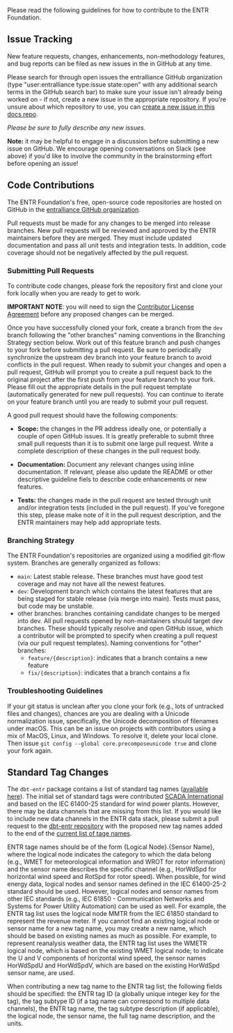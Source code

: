 Please read the following guidelines for how to contribute to the ENTR Foundation.

## Issue Tracking

New feature requests, changes, enhancements, non-methodology features, and bug reports can be filed as new issues in the in GitHub at any time.

Please search for through open issues the entralliance GitHub organization (type "user:entralliance type:issue state:open" with any additional search terms in the GitHub search bar)
to make sure your issue isn't already being worked on - if not, create a new issue in the appropriate repository.
If you're unsure about which repository to use, you can [create a new issue in this docs repo](https://github.com/entralliance/entralliance.github.io/issues/new/choose).

*Please be sure to fully describe any new issues.*

**Note:** it may be helpful to engage in a discussion before submitting a new issue on GitHub. We encourage opening conversations on Slack (see above) if you'd like to involve the community in the brainstorming effort before opening an issue!

## Code Contributions

The ENTR Foundation's free, open-source code repositories are hosted on GitHub in the [entralliance GitHub organization](https://github.com/entralliance).

Pull requests must be made for any changes to be merged into release branches. New pull requests will be reviewed and approved by the ENTR maintainers before they are merged.
They must include updated documentation and pass all unit tests and integration tests.
In addition, code coverage should not be negatively affected by the pull request.

### Submitting Pull Requests

To contribute code changes, please fork the repository first and clone your fork locally when you are ready to get to work.

**IMPORTANT NOTE**: you will need to sign the [Contributor License Agreement](https://docs.google.com/forms/d/e/1FAIpQLSe4Idku1IEvjEUqbxYby-vDI5BmESSJC0m1xeQUuEssRtODNQ/viewform?usp=sharing) before any proposed changes can be merged.

Once you have successfully cloned your fork, create a branch from the `dev` branch following the "other branches" naming conventions in the Branching Strategy section below. Work out of this feature branch and push changes to your fork before submitting a pull request.
Be sure to periodically synchronize the upstream dev branch into your feature branch to avoid conflicts in the pull request. When ready to submit your changes and open a pull request, GitHub will prompt you to create a pull request back to the original project after the first push from your feature branch to your fork. Please fill out the appropriate details in the pull request template (automatically generated for new pull requests). You can continue to iterate on your feature branch until you are ready to submit your pull request.

A good pull request should have the following components:

- **Scope:** the changes in the PR address ideally one, or potentially a couple of open GitHub issues.
It is greatly preferable to submit three small pull requests than it is to submit one large pull request.
Write a complete description of these changes in the pull request body.

- **Documentation:** Document any relevant changes using inline documentation. If relevant, please also update the README or other descriptive guideline fiels to describe code enhancements or new features.

- **Tests:** the changes made in the pull request are tested through unit and/or integration tests (included in the pull request). If you've foregone this step, please make note of it in the pull request description, and the ENTR maintainers may help add appropriate tests.

### Branching Strategy

The ENTR Foundation's repositories are organized using a modified git-flow system. Branches are generally organized as follows:

- `main`: Latest stable release. These branches must have good test coverage and may not have all the newest features.
- `dev`: Development branch which contains the latest features that are being staged for stable release (via merge into main). Tests must pass, but code may be unstable.
- other branches: branches containing candidate changes to be merged into dev. All pull requests opened by non-maintainers should target dev branches. These should typically resolve and open GitHub issue, which a contributor will be prompted to specify when creating a pull request (via our pull request templates). Naming conventions for "other" branches:
    - `feature/{description}`: indicates that a branch contains a new feature
    - `fix/{description}`: indicates that a branch contains a fix

### Troubleshooting Guidelines

If your git status is unclean after you clone your fork (e.g., lots of untracked files and changes), chances are you are dealing with a Unicode normalization issue, specifically, the Unicode decomposition of filenames under macOS. This can be an issue on projects with contributors using a mix of MacOS, Linux, and Windows. To resolve it, delete your local clone. Then issue `git config --global core.precomposeunicode true` and clone your fork again.

<!---[![CLA assistant](https://cla-assistant.io/readme/badge/IEA-Task-43/digital_wra_data_standard)](https://cla-assistant.io/IEA-Task-43/digital_wra_data_standard) *need to update-->

<!--For any changes to the JSON schema, the contributor should

* Make sure that the changes result in a valid JSON schema
* Adjust the [demo file](https://github.com/IEA-Task-43/digital_wra_data_standard/blob/master/demo_data/iea43_wra_data_model.json) to reflect the changes
Tools like [jsonschemavalidator](https://www.jsonschemavalidator.net/) can help with these tasks-->

<!-- **Changelog:** For pull requests that encapsulate a user-facing feature, or is significant to users of entr_runtime for some other reason, please add a line to CHANGELOG.md in the [Unreleased] section. -->

<!--- ## Documentation Style
TBD
Documentation is written using RST, and is located both inline and within the /sphinx directory.
Any changes to the analysis methodology should be discussed there or offline. Once a methodology change is decided,
create new tickets in this repository towards implementing the change.-->

<!--- ## Testing
TBD but may define guidelines for validating the schema
All code should be paired with a corresponding unit or integration test.
entr_runtime uses pytest and the built in unittest framework.
For instructions on running tests, please see the [Readme](testing link).-->


## Standard Tag Changes

The `dbt-entr` package contains a list of standard tag names ([available here](https://github.com/entralliance/dbt-entr/blob/main/seeds/seed_entr_tag_list.csv)). The initial set of standard tags were contributed [SCADA International](https://scada-international.com) and based on the IEC 61400-25 standard for wind power plants. However, there may be data channels that are missing from this list. If you would like to include new data channels in the ENTR data stack, please submit a pull request to the [dbt-entr repository](https://github.com/entralliance/dbt-entr/) with the proposed new tag names added to the end of the [current list of tage names](https://github.com/entralliance/dbt-entr/blob/main/seeds/seed_entr_tag_list.csv). 

ENTR tage names should be of the form {Logical Node}.{Sensor Name}, where the logical node indicates the category to which the data belong (e.g., WMET for meteorological information and WROT for rotor information) and the sensor name describes the specific channel (e.g., HorWdSpd for horizontal wind speed and RotSpd for rotor speed). When possible, for wind energy data, logical nodes and sensor names defined in the IEC 61400-25-2 standard should be used. However, logical nodes and sensor names from other IEC standards (e.g., IEC 61850 - Communication Networks and Systems for Power Utility Automation) can be used as well. For example, the ENTR tag list uses the logical node MMTR from the IEC 61850 standard to represent the revenue meter. If you cannot find an existing logical node or sensor name for a new tag name, you may create a new name, which should be based on existing names as much as possible. For example, to represent reanalysis weather data, the ENTR tag list uses the WMETR logical node, which is based on the existing WMET logical node; to indicate the U and V components of horizontal wind speed, the sensor names HorWdSpdU and HorWdSpdV, which are based on the existing HorWdSpd sensor name, are used.

When contributing a new tag name to the ENTR tag list, the following fields should be specified: the ENTR tag ID (a globally unique integer key for the tag), the tag subtype ID (if a tag name can correspond to multiple data channels), the ENTR tag name, the tag subtype description (if applicable), the logical node, the sensor name, the full tag name description, and the units.
